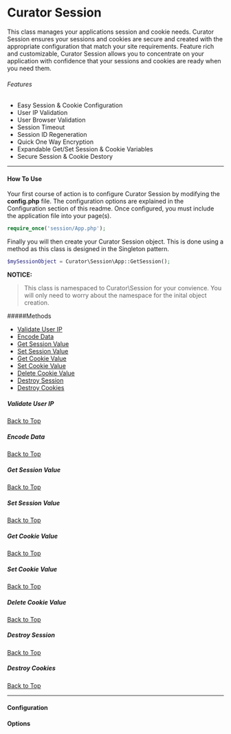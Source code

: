 # Curator Session

This class manages your applications session and cookie needs. Curator Session ensures your sessions and cookies are secure and created with the appropriate configuration that match your site requirements. Feature rich and customizable, Curator Session allows you to concentrate on your application with confidence that your sessions and cookies are ready when you need them.

###### Features
+ Easy Session & Cookie Configuration
+ User IP Validation
+ User Browser Validation
+ Session Timeout
+ Session ID Regeneration
+ Quick One Way Encryption
+ Expandable Get/Set Session & Cookie Variables
+ Secure Session & Cookie Destory

---

#### How To Use

Your first course of action is to configure Curator Session by modifying the **config.php** file. The configuration options are explained in the Configuration section of this readme. Once configured, you must include the application file into your page(s).

```php
require_once('session/App.php');
```

Finally you will then create your Curator Session object. This is done using a method as this class is designed in the Singleton pattern.

```php
$mySessionObject = Curator\Session\App::GetSession();
```

**NOTICE:**
>This class is namespaced to Curator\Session for your convience. You will only need to worry about the namespace for the inital object creation.

#####<a id="topMethods"></a>Methods
- [Validate User IP](#validateip)
- [Encode Data](#encode)
- [Get Session Value](#getvalue)
- [Set Session Value](#setvalue)
- [Get Cookie Value](#getcookie)
- [Set Cookie Value](#setcookie)
- [Delete Cookie Value](#deletecookie)
- [Destroy Session](#destroysession)
- [Destroy Cookies](#destroycookies)

##### <a id="validateip"></a>Validate User IP


[Back to Top](#topMethods)

##### <a id="encode"></a>Encode Data


[Back to Top](#topMethods)

##### <a id="getvalue"></a>Get Session Value


[Back to Top](#topMethods)

##### <a id="setvalue"></a>Set Session Value


[Back to Top](#topMethods)

##### <a id="getcookie"></a>Get Cookie Value


[Back to Top](#topMethods)

##### <a id="setcookie"></a>Set Cookie Value


[Back to Top](#topMethods)

##### <a id="deletecookie"></a>Delete Cookie Value


[Back to Top](#topMethods)

##### <a id="destroysession"></a>Destroy Session


[Back to Top](#topMethods)

##### <a id="destroycookies"></a>Destroy Cookies


[Back to Top](#topMethods)

---

#### Configuration

#### Options
